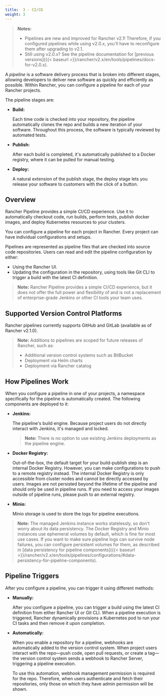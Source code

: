 ```yaml
---
title:  3 - CI/CD
weight: 3
---
```

>**Notes:**
>
>- Pipelines are new and improved for Rancher v2.1! Therefore, if you configured pipelines while using v2.0.x, you'll have to reconfigure them after upgrading to v2.1.
>- Still using v2.0.x? See the pipeline documentation for [previous versions]({{< baseurl >}}/rancher/v2.x/en/tools/pipelines/docs-for-v2.0.x).

A _pipeline_ is a software delivery process that is broken into different stages, allowing developers to deliver new software as quickly and efficiently as possible. Within Rancher, you can configure a pipeline for each of your Rancher projects.

The pipeline stages are:

- **Build:**

    Each time code is checked into your repository, the pipeline automatically clones the repo and builds a new iteration of your software. Throughout this process, the software is typically reviewed by automated tests.

- **Publish:**

    After each build is completed, it's automatically published to a Docker registry, where it can be pulled for manual testing.

- **Deploy:**

    A natural extension of the publish stage, the deploy stage lets you release your software to customers with the click of a button.


## Overview

Rancher Pipeline provides a simple CI/CD experience. Use it to automatically checkout code, run builds, perform tests, publish docker images, and deploy Kubernetes resources to your clusters.

You can configure a pipeline for each project in Rancher. Every project can have individual configurations and setups.

Pipelines are represented as pipeline files that are checked into source code repositories. Users can read and edit the pipeline configuration by either:

- Using the Rancher UI.
- Updating the configuration in the repository, using tools like Git CLI to trigger a build with the latest CI definition.

>**Note:** Rancher Pipeline provides a simple CI/CD experience, but it does not offer the full power and flexibility of and is not a replacement of enterprise-grade Jenkins or other CI tools your team uses.

## Supported Version Control Platforms

Rancher pipelines currently supports GitHub and GitLab (available as of Rancher v2.1.0).

>**Note:** Additions to pipelines are scoped for future releases of Rancher, such as:
>
>- Additional version control systems such as BitBucket
>- Deployment via Helm charts
>- Deployment via Rancher catalog


## How Pipelines Work

When you configure a pipeline in one of your projects, a namespace specifically for the pipeline is automatically created. The following components are deployed to it:

  - **Jenkins:**

    The pipeline's build engine. Because project users do not directly interact with Jenkins, it's managed and locked.

    >**Note:**  There is no option to use existing Jenkins deployments as the pipeline engine.

    <a id="reg"></a>

  - **Docker Registry:**

    Out-of-the-box, the default target for your build-publish step is an internal Docker Registry. However, you can make configurations to push to a remote registry instead. The internal Docker Registry is only accessible from cluster nodes and cannot be directly accessed by users. Images are not persisted beyond the lifetime of the pipeline and should only be used in pipeline runs. If you need to access your images outside of pipeline runs, please push to an external registry.

    <a id="minio"></a>

  - **Minio:**

    Minio storage is used to store the logs for pipeline executions.

  >**Note:** The managed Jenkins instance works statelessly, so don't worry about its data persistency. The Docker Registry and Minio instances use ephemeral volumes by default, which is fine for most use cases. If you want to make sure pipeline logs can survive node failures, you can configure persistent volumes for them, as described in [data persistency for pipeline components]({{< baseurl >}}/rancher/v2.x/en/tools/pipelines/configurations/#data-persistency-for-pipeline-components).


## Pipeline Triggers

After you configure a pipeline, you can trigger it using different methods:


- **Manually:**

    After you configure a pipeline, you can trigger a build using the latest CI definition from either Rancher UI or Git CLI.  When a pipeline execution is triggered, Rancher dynamically provisions a Kubernetes pod to run your CI tasks and then remove it upon completion.

- **Automatically:**

    When you enable a repository for a pipeline, webhooks are automatically added to the version control system. When project users interact with the repo—push code, open pull requests, or create a tag—the version control system sends a webhook to Rancher Server, triggering a pipeline execution.

    To use this automation, webhook management permission is required for the repo. Therefore, when users authenticate and fetch their repositories, only those on which they have admin permission will be shown.
